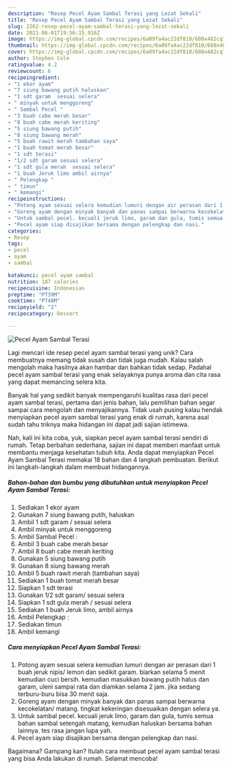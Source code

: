 ```yaml
---
description: "Resep Pecel Ayam Sambal Terasi yang Lezat Sekali"
title: "Resep Pecel Ayam Sambal Terasi yang Lezat Sekali"
slug: 2262-resep-pecel-ayam-sambal-terasi-yang-lezat-sekali
date: 2021-06-01T19:56:15.916Z
image: https://img-global.cpcdn.com/recipes/6a09fa4ac22df810/680x482cq70/pecel-ayam-sambal-terasi-foto-resep-utama.jpg
thumbnail: https://img-global.cpcdn.com/recipes/6a09fa4ac22df810/680x482cq70/pecel-ayam-sambal-terasi-foto-resep-utama.jpg
cover: https://img-global.cpcdn.com/recipes/6a09fa4ac22df810/680x482cq70/pecel-ayam-sambal-terasi-foto-resep-utama.jpg
author: Stephen Cole
ratingvalue: 4.2
reviewcount: 6
recipeingredient:
- "1 ekor ayam"
- "7 siung bawang putih haluskan"
- "1 sdt garam  sesuai selera"
- " minyak untuk menggoreng"
- " Sambal Pecel "
- "3 buah cabe merah besar"
- "8 buah cabe merah keriting"
- "5 siung bawang putih"
- "8 siung bawang merah"
- "5 buah rawit merah tambahan saya"
- "1 buah tomat merah besar"
- "1 sdt terasi"
- "1/2 sdt garam sesuai selera"
- "1 sdt gula merah  sesuai selera"
- "1 buah Jeruk limo ambil airnya"
- " Pelengkap "
- " timun"
- " kemangi"
recipeinstructions:
- "Potong ayam sesuai selera kemudian lumuri dengan air perasan dari 1 buah jeruk nipis/ lemon dan sedikit garam. biarkan selama 5 menit kemudian cuci bersih. kemudian masukkan bawang putih halus dan garam, uleni sampai rata dan diamkan selama 2 jam. jika sedang terburu-buru bisa 30 menit saja."
- "Goreng ayam dengan minyak banyak dan panas sampai berwarna kecokelatan/ matang. tingkat kekeringan disesuaikan dengan selera ya."
- "Untuk sambal pecel. kecuali jeruk limo, garam dan gula, tumis semua bahan sambal setengah matang, kemudian haluskan bersama bahan lainnya. tes rasa jangan lupa yah."
- "Pecel ayam siap disajikan bersama dengan pelengkap dan nasi."
categories:
- Resep
tags:
- pecel
- ayam
- sambal

katakunci: pecel ayam sambal 
nutrition: 187 calories
recipecuisine: Indonesian
preptime: "PT39M"
cooktime: "PT48M"
recipeyield: "2"
recipecategory: Dessert

---
```



![Pecel Ayam Sambal Terasi](https://img-global.cpcdn.com/recipes/6a09fa4ac22df810/680x482cq70/pecel-ayam-sambal-terasi-foto-resep-utama.jpg)

Lagi mencari ide resep pecel ayam sambal terasi yang unik? Cara membuatnya memang tidak susah dan tidak juga mudah. Kalau salah mengolah maka hasilnya akan hambar dan bahkan tidak sedap. Padahal pecel ayam sambal terasi yang enak selayaknya punya aroma dan cita rasa yang dapat memancing selera kita.



Banyak hal yang sedikit banyak mempengaruhi kualitas rasa dari pecel ayam sambal terasi, pertama dari jenis bahan, lalu pemilihan bahan segar sampai cara mengolah dan menyajikannya. Tidak usah pusing kalau hendak menyiapkan pecel ayam sambal terasi yang enak di rumah, karena asal sudah tahu triknya maka hidangan ini dapat jadi sajian istimewa.


Nah, kali ini kita coba, yuk, siapkan pecel ayam sambal terasi sendiri di rumah. Tetap berbahan sederhana, sajian ini dapat memberi manfaat untuk membantu menjaga kesehatan tubuh kita. Anda dapat menyiapkan Pecel Ayam Sambal Terasi memakai 18 bahan dan 4 langkah pembuatan. Berikut ini langkah-langkah dalam membuat hidangannya.

<!--inarticleads1-->

##### Bahan-bahan dan bumbu yang dibutuhkan untuk menyiapkan Pecel Ayam Sambal Terasi:

1. Sediakan 1 ekor ayam
1. Gunakan 7 siung bawang putih, haluskan
1. Ambil 1 sdt garam / sesuai selera
1. Ambil  minyak untuk menggoreng
1. Ambil  Sambal Pecel :
1. Ambil 3 buah cabe merah besar
1. Ambil 8 buah cabe merah keriting
1. Gunakan 5 siung bawang putih
1. Gunakan 8 siung bawang merah
1. Ambil 5 buah rawit merah (tambahan saya)
1. Sediakan 1 buah tomat merah besar
1. Siapkan 1 sdt terasi
1. Gunakan 1/2 sdt garam/ sesuai selera
1. Siapkan 1 sdt gula merah / sesuai selera
1. Sediakan 1 buah Jeruk limo, ambil airnya
1. Ambil  Pelengkap :
1. Sediakan  timun
1. Ambil  kemangi




<!--inarticleads2-->

##### Cara menyiapkan Pecel Ayam Sambal Terasi:

1. Potong ayam sesuai selera kemudian lumuri dengan air perasan dari 1 buah jeruk nipis/ lemon dan sedikit garam. biarkan selama 5 menit kemudian cuci bersih. kemudian masukkan bawang putih halus dan garam, uleni sampai rata dan diamkan selama 2 jam. jika sedang terburu-buru bisa 30 menit saja.
1. Goreng ayam dengan minyak banyak dan panas sampai berwarna kecokelatan/ matang. tingkat kekeringan disesuaikan dengan selera ya.
1. Untuk sambal pecel. kecuali jeruk limo, garam dan gula, tumis semua bahan sambal setengah matang, kemudian haluskan bersama bahan lainnya. tes rasa jangan lupa yah.
1. Pecel ayam siap disajikan bersama dengan pelengkap dan nasi.




Bagaimana? Gampang kan? Itulah cara membuat pecel ayam sambal terasi yang bisa Anda lakukan di rumah. Selamat mencoba!
